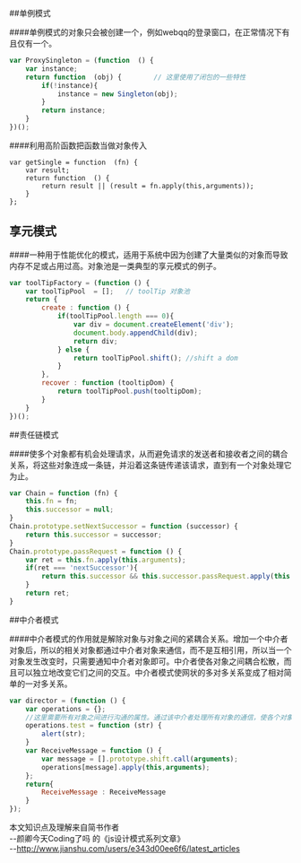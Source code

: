 ##单例模式

####单例模式的对象只会被创建一个，例如webqq的登录窗口，在正常情况下有且仅有一个。
```javascript
var ProxySingleton = (function  () {
    var instance;
    return function  (obj) {        // 这里使用了闭包的一些特性
        if(!instance){
            instance = new Singleton(obj);
        }
        return instance;
    }
})();
```

####利用高阶函数把函数当做对象传入
```
var getSingle = function  (fn) {
    var result;
    return function  () {
        return result || (result = fn.apply(this,arguments));
    }
};
```


## 享元模式

####一种用于性能优化的模式，适用于系统中因为创建了大量类似的对象而导致内存不足或占用过高。对象池是一类典型的享元模式的例子。
```javascript
var toolTipFactory = (function () {
    var toolTipPool  = [];   // toolTip 对象池
    return {
        create : function () {
            if(toolTipPool.length === 0){
                var div = document.createElement('div');
                document.body.appendChild(div);
                return div;
            } else {
                return toolTipPool.shift(); //shift a dom
            }
        },
        recover : function (tooltipDom) {
            return toolTipPool.push(tooltipDom);  
        }
    }
})();
```


##责任链模式

####使多个对象都有机会处理请求，从而避免请求的发送者和接收者之间的耦合关系，将这些对象连成一条链，并沿着这条链传递该请求，直到有一个对象处理它为止。
```javascript
var Chain = function (fn) {
    this.fn = fn;
    this.successor = null;
}
Chain.prototype.setNextSuccessor = function (successor) {
    return this.successor = successor;
}
Chain.prototype.passRequest = function () {
    var ret = this.fn.apply(this.arguments);
    if(ret === 'nextSuccessor'){
        return this.successor && this.successor.passRequest.apply(this.successor,arguments)
    }
    return ret;
}
```


##中介者模式

####中介者模式的作用就是解除对象与对象之间的紧耦合关系。增加一个中介者对象后，所以的相关对象都通过中介者对象来通信，而不是互相引用，所以当一个对象发生改变时，只需要通知中介者对象即可。中介者使各对象之间耦合松散，而且可以独立地改变它们之间的交互。中介者模式使网状的多对多关系变成了相对简单的一对多关系。
```javascript
var director = (function () {
    var operations = {};
    //这里需要所有对象之间进行沟通的属性。通过该中介者处理所有对象的通信，使各个对象之间耦合松散
    operations.test = function (str) {
        alert(str);
    }
    var ReceiveMessage = function () {
        var message = [].prototype.shift.call(arguments);
        operations[message].apply(this,arguments);
    };
    return{
        ReceiveMessage : ReceiveMessage
    }
});
```

本文知识点及理解来自简书作者  
--颜卿今天Coding了吗 的《js设计模式系列文章》  
--http://www.jianshu.com/users/e343d00ee6f6/latest_articles  
